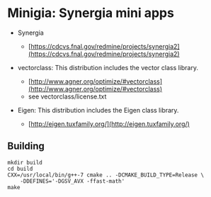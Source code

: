 # Minigia: Synergia mini apps

* Synergia
	* [https://cdcvs.fnal.gov/redmine/projects/synergia2](https://cdcvs.fnal.gov/redmine/projects/synergia2)

* vectorclass: This distribution includes the vector class library.
	* [http://www.agner.org/optimize/#vectorclass](http://www.agner.org/optimize/#vectorclass)
	* see vectorclass/license.txt

* Eigen: This distribution includes the Eigen class library.
    * [http://eigen.tuxfamily.org/](http://eigen.tuxfamily.org/)

## Building
    mkdir build 
    cd build
    CXX=/usr/local/bin/g++-7 cmake .. -DCMAKE_BUILD_TYPE=Release \
        -DDEFINES='-DGSV_AVX -ffast-math'
    make
